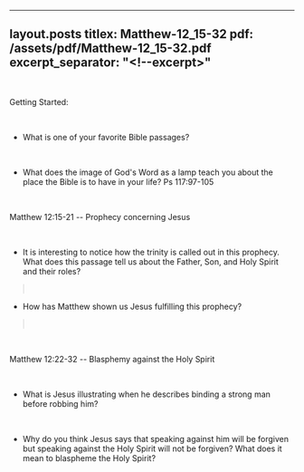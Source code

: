
---
layout.posts
titlex: Matthew-12_15-32
pdf: /assets/pdf/Matthew-12_15-32.pdf
excerpt_separator: "<!--excerpt>"
---
 

Getting Started:

 

-   What is one of your favorite Bible passages?

 

-   What does the image of God's Word as a lamp teach you about the
    place the Bible is to have in your life? Ps 117:97-105

 

Matthew 12:15-21 \-- Prophecy concerning Jesus

 

-   It is interesting to notice how the trinity is called out in this
    prophecy. What does this passage tell us about the Father, Son, and
    Holy Spirit and their roles?

>  

-   How has Matthew shown us Jesus fulfilling this prophecy?

>  

 

Matthew 12:22-32 \-- Blasphemy against the Holy Spirit

 

-   What is Jesus illustrating when he describes binding a strong man
    before robbing him?

 

-   Why do you think Jesus says that speaking against him will be
    forgiven but speaking against the Holy Spirit will not be forgiven?
    What does it mean to blaspheme the Holy Spirit?

 

 
